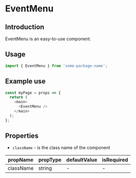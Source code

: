 # EventMenu

<!-- STORY -->

## Introduction

EventMenu is an easy-to-use component.

## Usage

```javascript
import { EventMenu } from 'some-package-name';
```

## Example use

```javascript
const myPage = props => {
  return (
    <main>
      <EventMenu />
    </main>
  );
};
```

## Properties

- `className` - is the class name of the component

| propName  | propType | defaultValue | isRequired |
| --------- | -------- | ------------ | ---------- |
| className | string   | -            | -          |
